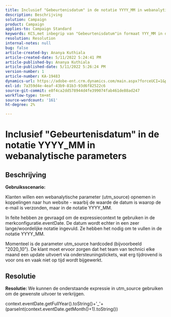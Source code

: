 ```yaml
---
title: Inclusief "Gebeurtenisdatum" in de notatie YYYY_MM in webanalytische parameters
description: Beschrijving
solution: Campaign
product: Campaign
applies-to: Campaign Standard
keywords: KCS,met inbegrip van "Gebeurtenisdatum"in formaat YYY_MM in de Parameters van de Analyse van het Web
resolution: Resolution
internal-notes: null
bug: false
article-created-by: Ananya Kuthiala
article-created-date: 5/11/2022 5:24:41 PM
article-published-by: Ananya Kuthiala
article-published-date: 5/11/2022 5:26:24 PM
version-number: 1
article-number: KA-19483
dynamics-url: https://adobe-ent.crm.dynamics.com/main.aspx?forceUCI=1&pagetype=entityrecord&etn=knowledgearticle&id=78f18337-4fd1-ec11-a7b5-0022480a8e40
exl-id: 7a359d4e-4eaf-43b9-81b3-93d6f82522c6
source-git-commit: e8f4ca2dd578944d4fe399074fab461de88ad247
workflow-type: tm+mt
source-wordcount: '161'
ht-degree: 2%

---
```


# Inclusief &quot;Gebeurtenisdatum&quot; in de notatie YYYY_MM in webanalytische parameters

## Beschrijving


<b>Gebruiksscenario:</b>

Klanten willen een webanalytische parameter (utm_source) opnemen in koppelingen naar hun website - waarbij de waarde de datum is waarop de e-mail is verzonden, maar in de notatie YYYY_MM.

In feite hebben ze gevraagd om de expressiecontext te gebruiken in de merkconfiguratie.eventDate. De datum wordt echter in een zeer lange/woordelijke notatie ingevuld. Ze hebben het nodig om te vullen in de notatie YYYY_MM.

Momenteel is de parameter utm_source hardcoded (bijvoorbeeld &quot;2020_10&quot;). De klant moet ervoor zorgen dat het team van technici elke maand een update uitvoert via ondersteuningstickets, wat erg tijdrovend is voor ons en vaak niet op tijd wordt bijgewerkt.


## Resolutie


<b>Resolutie: </b>We kunnen de onderstaande expressie in utm_source gebruiken om de gewenste uitvoer te verkrijgen.

context.eventDate.getFullYear().toString()+&#39;_&#39;+(parseInt(context.eventDate.getMonth()+1).toString())

